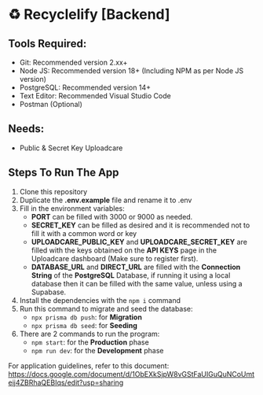 # ♻️ Recyclelify [Backend]

## Tools Required:
- Git: Recommended version 2.xx+
- Node JS: Recommended version 18+ (Including NPM as per Node JS version)
- PostgreSQL: Recommended version 14+
- Text Editor: Recommended Visual Studio Code
- Postman (Optional)

## Needs:
- Public & Secret Key Uploadcare

## Steps To Run The App
1. Clone this repository
2. Duplicate the **.env.example** file and rename it to .env
3. Fill in the environment variables:
    - **PORT** can be filled with 3000 or 9000 as needed.
    - **SECRET_KEY** can be filled as desired and it is recommended not to fill it with a common word or key
    - **UPLOADCARE_PUBLIC_KEY** and **UPLOADCARE_SECRET_KEY** are filled with the keys obtained on the **API KEYS** page in the Uploadcare dashboard (Make sure to register first).
    - **DATABASE_URL** and **DIRECT_URL** are filled with the **Connection String** of the **PostgreSQL** Database, if running it using a local database then it can be filled with the same value, unless using a Supabase.
4. Install the dependencies with the `npm i` command
5. Run this command to migrate and seed the database:
    - `npx prisma db push`: for **Migration**
    - `npx prisma db seed`: for **Seeding**
6. There are 2 commands to run the program:
    - `npm start`: for the **Production** phase
    - `npm run dev`: for the **Development** phase

For application guidelines, refer to this document:
https://docs.google.com/document/d/1ObEXkSjpW8vGStFaUIGuQuNCoUmteij4ZBRhaQEBIqs/edit?usp=sharing